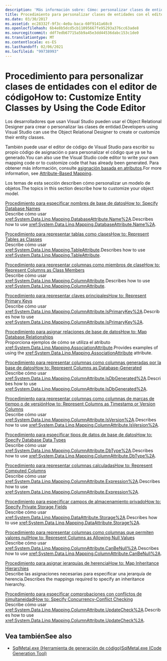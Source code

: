 ```yaml
---
description: 'Más información sobre: Cómo: personalizar clases de entidad mediante el editor de código'
title: Procedimiento para personalizar clases de entidades con el editor de código
ms.date: 03/30/2017
ms.assetid: ec28332f-9f3c-4e0a-baca-60f9141a68c0
ms.openlocfilehash: 6b4e8b5dcd5cb11095667fe95293a376cc63ade8
ms.sourcegitcommit: ddf7edb67715a5b9a45e3dd44536dabc153c1de0
ms.translationtype: MT
ms.contentlocale: es-ES
ms.lasthandoff: 02/06/2021
ms.locfileid: "99738993"
---
```

# <a name="how-to-customize-entity-classes-by-using-the-code-editor"></a><span data-ttu-id="740ff-103">Procedimiento para personalizar clases de entidades con el editor de código</span><span class="sxs-lookup"><span data-stu-id="740ff-103">How to: Customize Entity Classes by Using the Code Editor</span></span>

<span data-ttu-id="740ff-104">Los desarrolladores que usan Visual Studio pueden usar el Object Relational Designer para crear o personalizar las clases de entidad.</span><span class="sxs-lookup"><span data-stu-id="740ff-104">Developers using Visual Studio can use the Object Relational Designer to create or customize their entity classes.</span></span>  
  
 <span data-ttu-id="740ff-105">También puede usar el editor de código de Visual Studio para escribir su propio código de asignación o para personalizar el código que ya se ha generado.</span><span class="sxs-lookup"><span data-stu-id="740ff-105">You can also use the Visual Studio code editor to write your own mapping code or to customize code that has already been generated.</span></span> <span data-ttu-id="740ff-106">Para obtener más información, consulte [asignación basada en atributos](attribute-based-mapping.md).</span><span class="sxs-lookup"><span data-stu-id="740ff-106">For more information, see [Attribute-Based Mapping](attribute-based-mapping.md).</span></span>  
  
 <span data-ttu-id="740ff-107">Los temas de esta sección describen cómo personalizar un modelo de objetos.</span><span class="sxs-lookup"><span data-stu-id="740ff-107">The topics in this section describe how to customize your object model.</span></span>  
  
 [<span data-ttu-id="740ff-108">Procedimiento para especificar nombres de base de datos</span><span class="sxs-lookup"><span data-stu-id="740ff-108">How to: Specify Database Names</span></span>](how-to-specify-database-names.md)  
 <span data-ttu-id="740ff-109">Describe cómo usar <xref:System.Data.Linq.Mapping.DatabaseAttribute.Name%2A>.</span><span class="sxs-lookup"><span data-stu-id="740ff-109">Describes how to use <xref:System.Data.Linq.Mapping.DatabaseAttribute.Name%2A>.</span></span>  
  
 [<span data-ttu-id="740ff-110">Procedimiento para representar tablas como clases</span><span class="sxs-lookup"><span data-stu-id="740ff-110">How to: Represent Tables as Classes</span></span>](how-to-represent-tables-as-classes.md)  
 <span data-ttu-id="740ff-111">Describe cómo usar <xref:System.Data.Linq.Mapping.TableAttribute>.</span><span class="sxs-lookup"><span data-stu-id="740ff-111">Describes how to use <xref:System.Data.Linq.Mapping.TableAttribute>.</span></span>  
  
 [<span data-ttu-id="740ff-112">Procedimiento para representar columnas como miembros de clase</span><span class="sxs-lookup"><span data-stu-id="740ff-112">How to: Represent Columns as Class Members</span></span>](how-to-represent-columns-as-class-members.md)  
 <span data-ttu-id="740ff-113">Describe cómo usar <xref:System.Data.Linq.Mapping.ColumnAttribute>.</span><span class="sxs-lookup"><span data-stu-id="740ff-113">Describes how to use <xref:System.Data.Linq.Mapping.ColumnAttribute>.</span></span>  
  
 [<span data-ttu-id="740ff-114">Procedimiento para representar claves principales</span><span class="sxs-lookup"><span data-stu-id="740ff-114">How to: Represent Primary Keys</span></span>](how-to-represent-primary-keys.md)  
 <span data-ttu-id="740ff-115">Describe cómo usar <xref:System.Data.Linq.Mapping.ColumnAttribute.IsPrimaryKey%2A>.</span><span class="sxs-lookup"><span data-stu-id="740ff-115">Describes how to use <xref:System.Data.Linq.Mapping.ColumnAttribute.IsPrimaryKey%2A>.</span></span>  
  
 [<span data-ttu-id="740ff-116">Procedimiento para asignar relaciones de base de datos</span><span class="sxs-lookup"><span data-stu-id="740ff-116">How to: Map Database Relationships</span></span>](how-to-map-database-relationships.md)  
 <span data-ttu-id="740ff-117">Proporciona ejemplos de cómo se utiliza el atributo <xref:System.Data.Linq.Mapping.AssociationAttribute>.</span><span class="sxs-lookup"><span data-stu-id="740ff-117">Provides examples of using the <xref:System.Data.Linq.Mapping.AssociationAttribute> attribute.</span></span>  
  
 [<span data-ttu-id="740ff-118">Procedimiento para representar columnas como columnas generadas por la base de datos</span><span class="sxs-lookup"><span data-stu-id="740ff-118">How to: Represent Columns as Database-Generated</span></span>](how-to-represent-columns-as-database-generated.md)  
 <span data-ttu-id="740ff-119">Describe cómo usar <xref:System.Data.Linq.Mapping.ColumnAttribute.IsDbGenerated%2A>.</span><span class="sxs-lookup"><span data-stu-id="740ff-119">Describes how to use <xref:System.Data.Linq.Mapping.ColumnAttribute.IsDbGenerated%2A>.</span></span>  
  
 [<span data-ttu-id="740ff-120">Procedimiento para representar columnas como columnas de marcas de tiempo o de versión</span><span class="sxs-lookup"><span data-stu-id="740ff-120">How to: Represent Columns as Timestamp or Version Columns</span></span>](how-to-represent-columns-as-timestamp-or-version-columns.md)  
 <span data-ttu-id="740ff-121">Describe cómo usar <xref:System.Data.Linq.Mapping.ColumnAttribute.IsVersion%2A>.</span><span class="sxs-lookup"><span data-stu-id="740ff-121">Describes how to use <xref:System.Data.Linq.Mapping.ColumnAttribute.IsVersion%2A>.</span></span>  
  
 [<span data-ttu-id="740ff-122">Procedimiento para especificar tipos de datos de base de datos</span><span class="sxs-lookup"><span data-stu-id="740ff-122">How to: Specify Database Data Types</span></span>](how-to-specify-database-data-types.md)  
 <span data-ttu-id="740ff-123">Describe cómo usar <xref:System.Data.Linq.Mapping.ColumnAttribute.DbType%2A>.</span><span class="sxs-lookup"><span data-stu-id="740ff-123">Describes how to use <xref:System.Data.Linq.Mapping.ColumnAttribute.DbType%2A>.</span></span>  
  
 [<span data-ttu-id="740ff-124">Procedimiento para representar columnas calculadas</span><span class="sxs-lookup"><span data-stu-id="740ff-124">How to: Represent Computed Columns</span></span>](how-to-represent-computed-columns.md)  
 <span data-ttu-id="740ff-125">Describe cómo usar <xref:System.Data.Linq.Mapping.ColumnAttribute.Expression%2A>.</span><span class="sxs-lookup"><span data-stu-id="740ff-125">Describes how to use <xref:System.Data.Linq.Mapping.ColumnAttribute.Expression%2A>.</span></span>  
  
 [<span data-ttu-id="740ff-126">Procedimiento para especificar campos de almacenamiento privado</span><span class="sxs-lookup"><span data-stu-id="740ff-126">How to: Specify Private Storage Fields</span></span>](how-to-specify-private-storage-fields.md)  
 <span data-ttu-id="740ff-127">Describe cómo usar <xref:System.Data.Linq.Mapping.DataAttribute.Storage%2A>.</span><span class="sxs-lookup"><span data-stu-id="740ff-127">Describes how to use <xref:System.Data.Linq.Mapping.DataAttribute.Storage%2A>.</span></span>  
  
 [<span data-ttu-id="740ff-128">Procedimiento para representar columnas como columnas que permiten valores null</span><span class="sxs-lookup"><span data-stu-id="740ff-128">How to: Represent Columns as Allowing Null Values</span></span>](how-to-represent-columns-as-allowing-null-values.md)  
 <span data-ttu-id="740ff-129">Describe cómo usar <xref:System.Data.Linq.Mapping.ColumnAttribute.CanBeNull%2A>.</span><span class="sxs-lookup"><span data-stu-id="740ff-129">Describes how to use <xref:System.Data.Linq.Mapping.ColumnAttribute.CanBeNull%2A>.</span></span>  
  
 [<span data-ttu-id="740ff-130">Procedimiento para asignar jerarquías de herencia</span><span class="sxs-lookup"><span data-stu-id="740ff-130">How to: Map Inheritance Hierarchies</span></span>](how-to-map-inheritance-hierarchies.md)  
 <span data-ttu-id="740ff-131">Describe las asignaciones necesarias para especificar una jerarquía de herencia.</span><span class="sxs-lookup"><span data-stu-id="740ff-131">Describes the mappings required to specify an inheritance hierarchy.</span></span>  
  
 [<span data-ttu-id="740ff-132">Procedimiento para especificar comprobaciones con conflictos de simultaneidad</span><span class="sxs-lookup"><span data-stu-id="740ff-132">How to: Specify Concurrency-Conflict Checking</span></span>](how-to-specify-concurrency-conflict-checking.md)  
 <span data-ttu-id="740ff-133">Describe cómo usar <xref:System.Data.Linq.Mapping.ColumnAttribute.UpdateCheck%2A>.</span><span class="sxs-lookup"><span data-stu-id="740ff-133">Describes how to use <xref:System.Data.Linq.Mapping.ColumnAttribute.UpdateCheck%2A>.</span></span>  
  
## <a name="see-also"></a><span data-ttu-id="740ff-134">Vea también</span><span class="sxs-lookup"><span data-stu-id="740ff-134">See also</span></span>

- [<span data-ttu-id="740ff-135">SqlMetal.exe (Herramienta de generación de código)</span><span class="sxs-lookup"><span data-stu-id="740ff-135">SqlMetal.exe (Code Generation Tool)</span></span>](../../../../tools/sqlmetal-exe-code-generation-tool.md)
